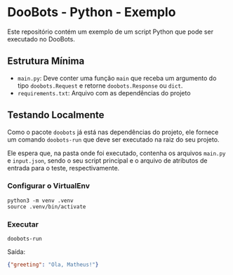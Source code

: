 # DooBots - Python - Exemplo

Este repositório contém um exemplo de um script Python que pode ser executado no DooBots.

## Estrutura Mínima

- `main.py`: Deve conter uma função `main` que receba um argumento do tipo `doobots.Request` e retorne `doobots.Response` ou `dict`.
- `requirements.txt`: Arquivo com as dependências do projeto

## Testando Localmente

Como o pacote `doobots` já está nas dependências do projeto, ele fornece um comando `doobots-run` que deve ser executado na raiz do seu projeto.

Ele espera que, na pasta onde foi executado, contenha os arquivos `main.py` e `input.json`, sendo o seu script principal e o arquivo de atributos de entrada para o teste, respectivamente.

### Configurar o VirtualEnv

```shell
python3 -m venv .venv
source .venv/bin/activate
```

### Executar

```shell
doobots-run
```

Saída:

```json
{"greeting": "Ola, Matheus!"}
```